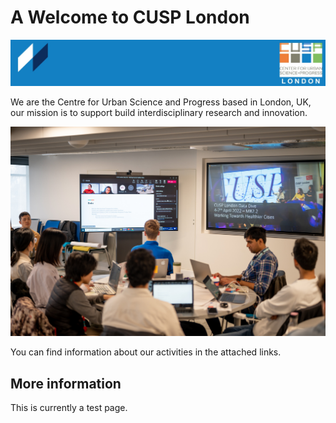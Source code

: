 # A Welcome to CUSP London
![CUSP London Logo](./assets/CUSPbanner_00.jpg)

We are the Centre for Urban Science and Progress based in London, UK,  
our mission is to support build interdisciplinary research and innovation.

![CUSP London Logo](./assets/teamWorking.jpg)

You can find information about our activities in the attached links.

## More information
This is currently a test page.
 
